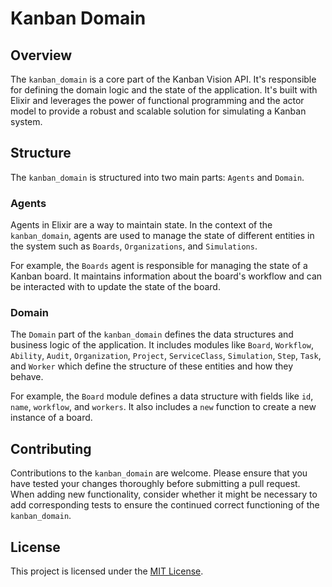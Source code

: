 # Kanban Domain

## Overview

The `kanban_domain` is a core part of the Kanban Vision API. It's responsible for defining the domain logic and the state of the application. It's built with Elixir and leverages the power of functional programming and the actor model to provide a robust and scalable solution for simulating a Kanban system.

## Structure

The `kanban_domain` is structured into two main parts: `Agents` and `Domain`.

### Agents

Agents in Elixir are a way to maintain state. In the context of the `kanban_domain`, agents are used to manage the state of different entities in the system such as `Boards`, `Organizations`, and `Simulations`.

For example, the `Boards` agent is responsible for managing the state of a Kanban board. It maintains information about the board's workflow and can be interacted with to update the state of the board.

### Domain

The `Domain` part of the `kanban_domain` defines the data structures and business logic of the application. It includes modules like `Board`, `Workflow`, `Ability`, `Audit`, `Organization`, `Project`, `ServiceClass`, `Simulation`, `Step`, `Task`, and `Worker` which define the structure of these entities and how they behave.

For example, the `Board` module defines a data structure with fields like `id`, `name`, `workflow`, and `workers`. It also includes a `new` function to create a new instance of a board.

## Contributing

Contributions to the `kanban_domain` are welcome. Please ensure that you have tested your changes thoroughly before submitting a pull request. When adding new functionality, consider whether it might be necessary to add corresponding tests to ensure the continued correct functioning of the `kanban_domain`.

## License

This project is licensed under the [MIT License](LICENSE).